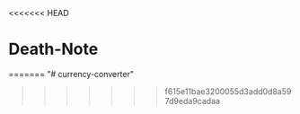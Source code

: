 <<<<<<< HEAD
# Death-Note
=======
"# currency-converter" 
>>>>>>> f615e11bae3200055d3add0d8a597d9eda9cadaa
